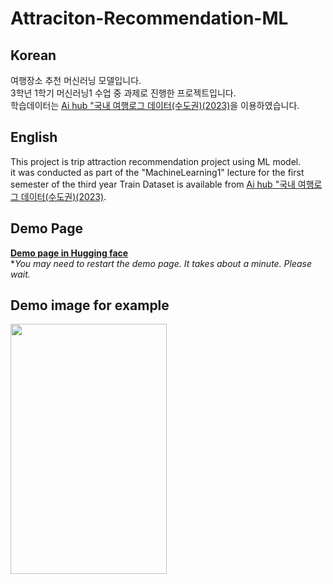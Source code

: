 # Attraciton-Recommendation-ML

## Korean
여행장소 추천 머신러닝 모델입니다.  
3학년 1학기 머신러닝1 수업 중 과제로 진행한 프로젝트입니다.  
학습데이터는 [Ai hub "국내 여행로그 데이터(수도권)(2023)](https://www.aihub.or.kr/aihubdata/data/view.do?currMenu=115&topMenu=100&aihubDataSe=data&dataSetSn=71776)을 이용하였습니다.  

## English
This project is trip attraction recommendation project using ML model.  
it was conducted as part of the "MachineLearning1" lecture for the first semester of the third year 
Train Dataset is available from [Ai hub "국내 여행로그 데이터(수도권)(2023)](https://www.aihub.or.kr/aihubdata/data/view.do?currMenu=115&topMenu=100&aihubDataSe=data&dataSetSn=71776).

## Demo Page
**[Demo page in Hugging face](https://huggingface.co/spaces/SSeungP/Attraciton-Recommendation-ML)**  
\**You may need to restart the demo page.  It takes about a minute.  Please wait.*
  
## Demo image for example
<img src="https://github.com/user-attachments/assets/0610fd6e-b1b5-41f4-ab1b-c800b01299c1" width="250" height="400"></img>
